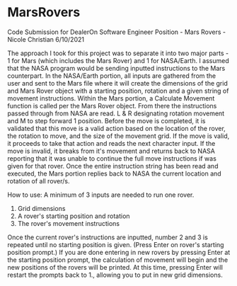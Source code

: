 # MarsRovers
Code Submission for DealerOn Software Engineer Position - Mars Rovers
-Nicole Christian 6/10/2021

The approach I took for this project was to separate it into two major parts - 1 for Mars (which includes the Mars Rover) and 1 for NASA/Earth. I assumed that the NASA program would be sending inputted instructions to the Mars counterpart.
In the NASA/Earth portion, all inputs are gathered from the user and sent to the Mars file where it will create the dimensions of the grid and Mars Rover object with a starting position, rotation and a given string of movement instructions.
Within the Mars portion, a Calculate Movement function is called per the Mars Rover object. From there the instructions passed through from NASA are read. L & R designating rotation movement and M to step forward 1 position.
Before the move is completed, it is validated that this move is a valid action based on the location of the rover, the rotation to move, and the size of the movement grid. If the move is valid, it proceeds to take that action and reads the next character input.
If the move is invalid, it breaks from it's movement and returns back to NASA reporting that it was unable to continue the full move instructions if was given for that rover.
Once the entire instruction string has been read and executed, the Mars portion replies back to NASA the current location and rotation of all rover/s.

How to use:
A minimum of 3 inputs are needed to run one rover.
1. Grid dimensions
2. A rover's starting position and rotation
3. The rover's movement instructions

Once the current rover's instructions are inputted, number 2 and 3 is repeated until no starting position is given. (Press Enter on rover's starting position prompt.)
If you are done entering in new rovers by pressing Enter at the starting position prompt, the calculation of movement will begin and the new positions of the rovers will be printed. At this time, pressing Enter will restart the prompts back to 1., allowing you to put in new grid dimensions.
